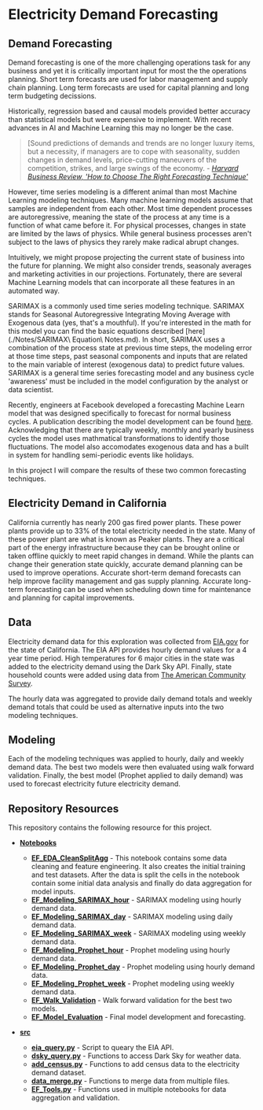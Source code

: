 # Electricity Demand Forecasting

## Demand Forecasting

Demand forecasting is one of the more challenging operations task for any business and yet it is critically important input for most the the operations planning.  Short term forecasts are used for labor management and supply chain planning.  Long term forecasts are used for capital planning and long term budgeting decissions.

Historically, regression based and causal models provided better accuracy than statistical models but were expensive to implement.  With recent advances in AI and Machine Learning this may no longer be the case.

>[Sound predictions of demands and trends are no longer luxury items, but a necessity, if managers are to cope with seasonality, sudden changes in demand levels, price-cutting maneuvers of the competition, strikes, and large swings of the economy. - *[Harvard Business Review, 'How to Choose The Right Forecasting Technique'](https://hbr.org/1971/07/how-to-choose-the-right-forecasting-technique)*

However, time series modeling is a different animal than most Machine Learning modeling techniques.  Many machine learning models assume that samples are independent from each other.  Most time dependent processes are autoregressive, meaning the state of the process at any time is a function of what came before it.  For physical processes, changes in state are limited by the laws of physics.  While general business processes aren't subject to the laws of physics they rarely make radical abrupt changes.

Intuitively, we might propose projecting the current state of business into the future for planning.  We might also consider trends, seasonaly averages and marketing activities in our projections.  Fortunately, there are several Machine Learning models that can incorporate all these features in an automated way.

SARIMAX is a commonly used time series modeling technique.  SARIMAX stands for Seasonal Autoregressive Integrating Moving Average with Exogenous data (yes, that's a mouthful).  If you're interested in the math for this model you can find the basic equations described [here](./Notes/SARIMAX\ Equation\ Notes.md).  In short, SARIMAX uses a combination of the process state at previous time steps, the modeling error at those time steps, past seasonal components and inputs that are related to the main variable of interest (exogenous data) to predict future values.  SARIMAX is a general time series forecasting model and any business cycle 'awareness' must be included in the model configuration by the analyst or data scientist.

Recently, engineers at Facebook developed a forecasting Machine Learn model that was designed specifically to forecast for normal business cycles.  A publication describing the model development can be found [here](
https://peerj.com/preprints/3190/).  Acknowledging that there are typically weekly, monthly and yearly business cycles the model uses mathmatical transformations to identify those fluctuations.  The model also accomodates exogenous data and has a built in system for handling semi-periodic events like holidays.

In this project I will compare the results of these two common forecasting techniques.

## Electricity Demand in California

California currently has nearly 200 gas fired power plants.  These power plants provide up to 33% of the total electricity needed in the state.  Many of these power plant are what is known as Peaker plants.  They are a critical part of the energy infrastructure because they can be brought online or taken offline quickly to meet rapid changes in demand.  While the plants can change their generation state quickly, accurate demand planning can be used to improve operations.  Accurate short-term demand forecasts can help improve facility management and gas supply planning.  Accurate long-term forecasting can be used when scheduling down time for maintenance and planning for capital improvements.


## Data

Electricity demand data for this exploration was collected from [EIA.gov](https://www.eia.gov/) for the state of California.  The EIA API provides hourly demand values for a 4 year time period.  High temperatures for 6 major cities in the state was added to the electricity demand using the Dark Sky API.  Finally, state household counts were added using data from [The 
American Community Survey](https://www.census.gov/programs-surveys/acs).

The hourly data was aggregated to provide daily demand totals and weekly demand totals that could be used as alternative inputs into the two modeling techniques.

## Modeling

Each of the modeling techniques was applied to hourly, daily and weekly demand data.  The best two models were then evaluated using walk forward validation.  Finally, the best model (Prophet applied to daily demand) was used to forecast electricity future electricity demand.

## Repository Resources
This repository contains the following resource for this project.

- **[Notebooks](./Notebooks)**
    - **[EF_EDA_CleanSplitAgg](Notebooks/EF_EDA_CleanSplitAgg.ipynb)** - This notebook contains some data cleaning and feature engineering.  It also creates the initial training and test datasets.  After the data is split the cells in the notebook contain some initial data analysis and finally do data aggregation for model inputs.
    - **[EF_Modeling_SARIMAX_hour](./Notebooks/EF_Modeling_SARIMAX_hour.ipynb)** - SARIMAX modeling using hourly demand data.
    - **[EF_Modeling_SARIMAX_day](./Notebooks/EF_Modeling_SARIMAX_day.ipynb)** - SARIMAX modeling using daily demand data.
    - **[EF_Modeling_SARIMAX_week](./Notebooks/EF_Modeling_SARIMAX_week.ipynb)** - SARIMAX modeling using weekly demand data.
    - **[EF_Modeling_Prophet_hour](./Notebooks/EF_Modeling_Prophet_hour.ipynb)** - Prophet modeling using hourly demand data.
    - **[EF_Modeling_Prophet_day](./Notebooks/EF_Modeling_Prophet_day.ipynb)** - Prophet modeling using hourly demand data.
    - **[EF_Modeling_Prophet_week](./Notebooks/EF_Modeling_Prophet_week.ipynb)** - Prophet modeling using weekly demand data.
    - **[EF_Walk_Validation](./Notebooks/EF_Walk_Validation.ipynb)** - Walk forward validation for the best two models.
    - **[EF_Model_Evaluation](./Notebooks/EF_Model_Evaluation.ipynb)** - Final model development and forecasting.
    
- **[src](./src)**
    - **[eia_query.py](./src/eia_query.py)** - Script to queary the EIA API.
    - **[dsky_query.py](./src/dsky_query.py)** - Functions to access Dark Sky for weather data.
    - **[add_census.py](./src/add_census.py)** - Functions to add census data to the electricity demand dataset.
    - **[data_merge.py](./src/data_merge.py)** - Functions to merge data from multiple files.
    - **[EF_Tools.py](./src/EF_Tools.py)** - Functions used in multiple notebooks for data aggregation and validation.


